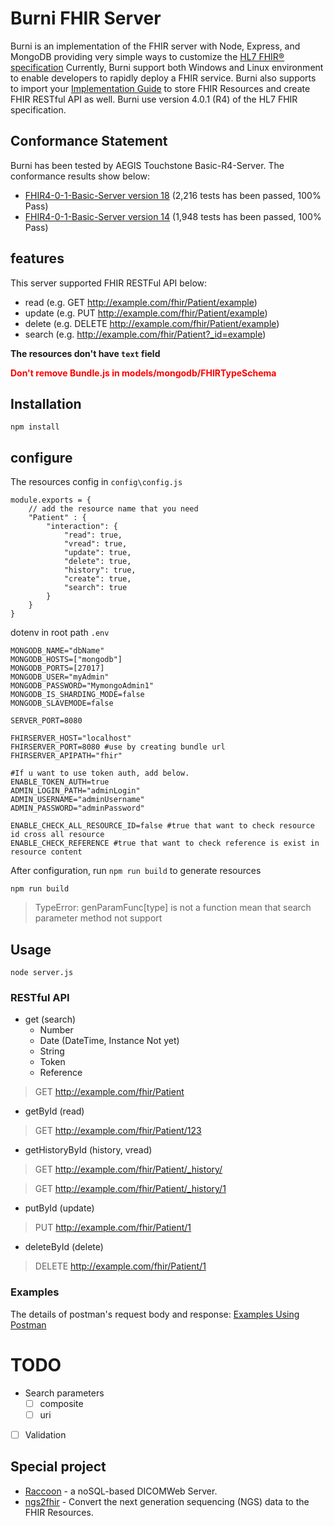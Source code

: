 <div>
    <h1>Burni FHIR Server</h1>
    Burni is an implementation of the FHIR server with Node, Express, and MongoDB providing very simple ways to customize the <a href="https://www.hl7.org/fhir/">HL7 FHIR® specification</a> Currently, Burni support both Windows and Linux environment to enable developers to rapidly deploy a FHIR service. Burni also supports to import your <a href="https://www.hl7.org/fhir/implementationguide.html">Implementation Guide<a> to store FHIR Resources and create FHIR RESTful API as well.    
    Burni use version 4.0.1 (R4) of the HL7 FHIR specification.
</div>

## Conformance Statement 
Burni has been tested  by AEGIS Touchstone Basic-R4-Server. The conformance results show below: 
* [FHIR4-0-1-Basic-Server version 18](https://touchstone.aegis.net/touchstone/conformance/detail?suite=FHIR4-0-1-Basic-Server&sVersion=18&testSystem=5f9518730a120e4edef042ae&supportedOnly=false&cb=%2fFHIR4-0-1-Basic&format=ALL&published=true) (2,216 tests has been passed, 100% Pass)
* [FHIR4-0-1-Basic-Server version 14](https://touchstone.aegis.net/touchstone/conformance/detail?suite=FHIR4-0-1-Basic-Server&sVersion=14&testSystem=5f9518730a120e4edef042ae&supportedOnly=false&cb=%2FFHIR4-0-1-Basic&published=true) (1,948 tests has been passed, 100% Pass)
   
## features
This server supported FHIR RESTFul API below:
- read (e.g. GET http://example.com/fhir/Patient/example)
- update (e.g. PUT http://example.com/fhir/Patient/example)
- delete (e.g. DELETE http://example.com/fhir/Patient/example)
- search (e.g. http://example.com/fhir/Patient?_id=example)

**The resources don't have `text` field**

<font color=red>**Don't remove Bundle.js in models/mongodb/FHIRTypeSchema**</font>

## Installation
```bash=
npm install
```

## configure

The resources config in `config\config.js`
```javascript=
module.exports = {
    // add the resource name that you need
    "Patient" : { 
        "interaction": {
            "read": true,
            "vread": true,
            "update": true,
            "delete": true,
            "history": true,
            "create": true,
            "search": true
        }
    }
}
```
dotenv in root path `.env`
```=
MONGODB_NAME="dbName"
MONGODB_HOSTS=["mongodb"]
MONGODB_PORTS=[27017]
MONGODB_USER="myAdmin"
MONGODB_PASSWORD="MymongoAdmin1"
MONGODB_IS_SHARDING_MODE=false
MONGODB_SLAVEMODE=false

SERVER_PORT=8080 

FHIRSERVER_HOST="localhost"
FHIRSERVER_PORT=8080 #use by creating bundle url
FHIRSERVER_APIPATH="fhir"

#If u want to use token auth, add below.
ENABLE_TOKEN_AUTH=true
ADMIN_LOGIN_PATH="adminLogin"  
ADMIN_USERNAME="adminUsername"
ADMIN_PASSWORD="adminPassword"

ENABLE_CHECK_ALL_RESOURCE_ID=false #true that want to check resource id cross all resource
ENABLE_CHECK_REFERENCE #true that want to check reference is exist in resource content
```
After configuration, run `npm run build` to generate resources
```
npm run build
```
> TypeError: genParamFunc[type] is not a function mean that search parameter method not support
## Usage
```
node server.js
```

### RESTful API
- get (search)
    - Number
    - Date (DateTime, Instance Not yet)
    - String
    - Token
    - Reference
>GET http://example.com/fhir/Patient

- getById (read)
>GET http://example.com/fhir/Patient/123
- getHistoryById (history, vread)
>GET http://example.com/fhir/Patient/_history/

> GET http://example.com/fhir/Patient/_history/1
- putById (update)
> PUT http://example.com/fhir/Patient/1
- deleteById (delete)
> DELETE http://example.com/fhir/Patient/1

### Examples

The details of postman's request body and response: [Examples Using Postman](https://github.com/Chinlinlee/Burni/blob/main/examples/Examples.md)

# TODO
- Search parameters
    - [ ] composite
    - [ ] uri  
- [ ] Validation

## Special project
- [Raccoon](https://github.com/cylab-tw/raccoon) - a noSQL-based DICOMWeb Server.
- [ngs2fhir](https://github.com/cylab-tw/ngs2fhir) - Convert the next generation sequencing (NGS) data to the FHIR Resources.
